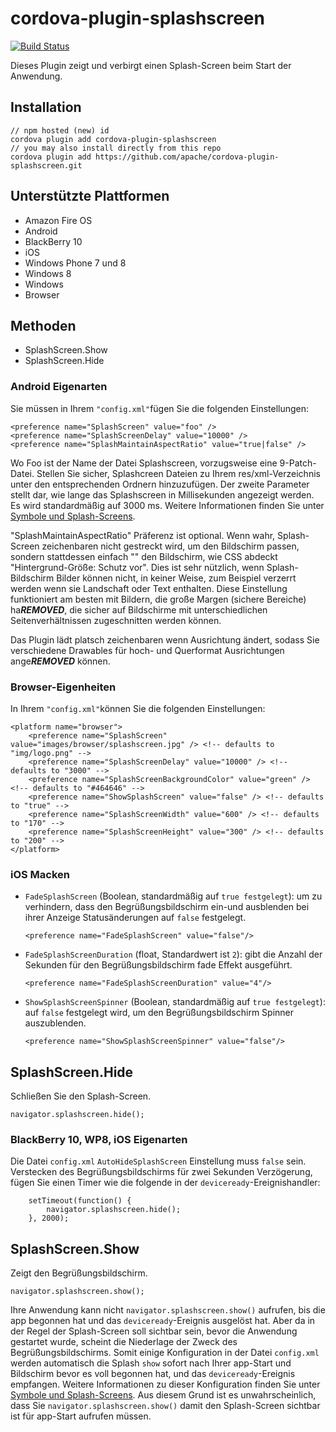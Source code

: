<!--
# license: Licensed to the Apache Software Foundation (ASF) under one
#         or more contributor license agreements.  See the NOTICE file
#         distributed with this work for additional information
#         regarding copyright ownership.  The ASF licenses this file
#         to you under the Apache License, Version 2.0 (the
#         "License"); you may not use this file except in compliance
#         with the License.  You may obtain a copy of the License at
#
#           http://www.apache.org/licenses/LICENSE-2.0
#
#         Unless required by applicable law or agreed to in writing,
#         software distributed under the License is distributed on an
#         "AS IS" BASIS, WITHOUT WARRANTIES OR CONDITIONS OF ANY
#         KIND, either express or implied.  See the License for the
#         specific language governing permissions and limitations
#         under the License.
-->

# cordova-plugin-splashscreen

[![Build Status](https://travis-ci.org/apache/cordova-plugin-splashscreen.svg)](https://travis-ci.org/apache/cordova-plugin-splashscreen)

Dieses Plugin zeigt und verbirgt einen Splash-Screen beim Start der Anwendung.

## Installation

    // npm hosted (new) id
    cordova plugin add cordova-plugin-splashscreen
    // you may also install directly from this repo
    cordova plugin add https://github.com/apache/cordova-plugin-splashscreen.git
    

## Unterstützte Plattformen

  * Amazon Fire OS
  * Android
  * BlackBerry 10
  * iOS
  * Windows Phone 7 und 8
  * Windows 8
  * Windows
  * Browser

## Methoden

  * SplashScreen.Show
  * SplashScreen.Hide

### Android Eigenarten

Sie müssen in Ihrem `"config.xml"`fügen Sie die folgenden Einstellungen:

    <preference name="SplashScreen" value="foo" />
    <preference name="SplashScreenDelay" value="10000" />
    <preference name="SplashMaintainAspectRatio" value="true|false" />
    

Wo Foo ist der Name der Datei Splashscreen, vorzugsweise eine 9-Patch-Datei. Stellen Sie sicher, Splashcreen Dateien zu Ihrem res/xml-Verzeichnis unter den entsprechenden Ordnern hinzuzufügen. Der zweite Parameter stellt dar, wie lange das Splashscreen in Millisekunden angezeigt werden. Es wird standardmäßig auf 3000 ms. Weitere Informationen finden Sie unter [Symbole und Splash-Screens](http://cordova.apache.org/docs/en/edge/config_ref_images.md.html).

"SplashMaintainAspectRatio" Präferenz ist optional. Wenn wahr, Splash-Screen zeichenbaren nicht gestreckt wird, um den Bildschirm passen, sondern stattdessen einfach "" den Bildschirm, wie CSS abdeckt "Hintergrund-Größe: Schutz vor". Dies ist sehr nützlich, wenn Splash-Bildschirm Bilder können nicht, in keiner Weise, zum Beispiel verzerrt werden wenn sie Landschaft oder Text enthalten. Diese Einstellung funktioniert am besten mit Bildern, die große Margen (sichere Bereiche) ha***REMOVED***, die sicher auf Bildschirme mit unterschiedlichen Seitenverhältnissen zugeschnitten werden können.

Das Plugin lädt platsch zeichenbaren wenn Ausrichtung ändert, sodass Sie verschiedene Drawables für hoch- und Querformat Ausrichtungen ange***REMOVED*** können.

### Browser-Eigenheiten

In Ihrem `"config.xml"`können Sie die folgenden Einstellungen:

    <platform name="browser">
        <preference name="SplashScreen" value="images/browser/splashscreen.jpg" /> <!-- defaults to "img/logo.png" -->
        <preference name="SplashScreenDelay" value="10000" /> <!-- defaults to "3000" -->
        <preference name="SplashScreenBackgroundColor" value="green" /> <!-- defaults to "#464646" -->
        <preference name="ShowSplashScreen" value="false" /> <!-- defaults to "true" -->
        <preference name="SplashScreenWidth" value="600" /> <!-- defaults to "170" -->
        <preference name="SplashScreenHeight" value="300" /> <!-- defaults to "200" -->
    </platform>
    

### iOS Macken

  * `FadeSplashScreen` (Boolean, standardmäßig auf `true festgelegt`): um zu verhindern, dass den Begrüßungsbildschirm ein-und ausblenden bei ihrer Anzeige Statusänderungen auf `false` festgelegt.
    
        <preference name="FadeSplashScreen" value="false"/>
        

  * `FadeSplashScreenDuration` (float, Standardwert ist `2`): gibt die Anzahl der Sekunden für den Begrüßungsbildschirm fade Effekt ausgeführt.
    
        <preference name="FadeSplashScreenDuration" value="4"/>
        

  * `ShowSplashScreenSpinner` (Boolean, standardmäßig auf `true festgelegt`): auf `false` festgelegt wird, um den Begrüßungsbildschirm Spinner auszublenden.
    
        <preference name="ShowSplashScreenSpinner" value="false"/>
        

## SplashScreen.Hide

Schließen Sie den Splash-Screen.

    navigator.splashscreen.hide();
    

### BlackBerry 10, WP8, iOS Eigenarten

Die Datei `config.xml` `AutoHideSplashScreen` Einstellung muss `false` sein. Verstecken des Begrüßungsbildschirms für zwei Sekunden Verzögerung, fügen Sie einen Timer wie die folgende in der `deviceready`-Ereignishandler:

        setTimeout(function() {
            navigator.splashscreen.hide();
        }, 2000);
    

## SplashScreen.Show

Zeigt den Begrüßungsbildschirm.

    navigator.splashscreen.show();
    

Ihre Anwendung kann nicht `navigator.splashscreen.show()` aufrufen, bis die app begonnen hat und das `deviceready`-Ereignis ausgelöst hat. Aber da in der Regel der Splash-Screen soll sichtbar sein, bevor die Anwendung gestartet wurde, scheint die Niederlage der Zweck des Begrüßungsbildschirms. Somit einige Konfiguration in der Datei `config.xml` werden automatisch die Splash `show` sofort nach Ihrer app-Start und Bildschirm bevor es voll begonnen hat, und das `deviceready`-Ereignis empfangen. Weitere Informationen zu dieser Konfiguration finden Sie unter [Symbole und Splash-Screens](http://cordova.apache.org/docs/en/edge/config_ref_images.md.html). Aus diesem Grund ist es unwahrscheinlich, dass Sie `navigator.splashscreen.show()` damit den Splash-Screen sichtbar ist für app-Start aufrufen müssen.